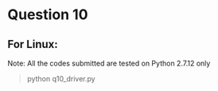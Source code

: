 # Question 10

## For Linux:
Note: All the codes submitted are tested on Python 2.7.12 only
>python q10_driver.py
